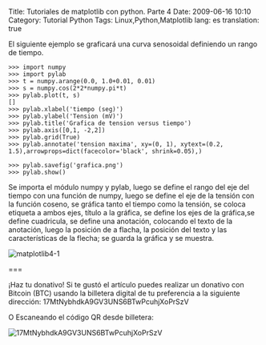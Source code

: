 Title: Tutoriales de matplotlib con python. Parte 4
Date: 2009-06-16 10:10
Category: Tutorial Python
Tags: Linux,Python,Matplotlib
lang: es
translation: true

El siguiente ejemplo se graficará una curva senosoidal definiendo un rango de tiempo.

```
>>> import numpy
>>> import pylab
>>> t = numpy.arange(0.0, 1.0+0.01, 0.01)
>>> s = numpy.cos(2*2*numpy.pi*t)
>>> pylab.plot(t, s)
[]
>>> pylab.xlabel('tiempo (seg)')
>>> pylab.ylabel('Tension (mV)')
>>> pylab.title('Grafica de tension versus tiempo')
>>> pylab.axis([0,1, -2,2])
>>> pylab.grid(True)
>>> pylab.annotate('tension maxima', xy=(0, 1), xytext=(0.2, 1.5),arrowprops=dict(facecolor='black', shrink=0.05),)

>>> pylab.savefig('grafica.png')
>>> pylab.show()
```

Se importa el módulo numpy y pylab, luego se define el rango del eje del tiempo con
una función de numpy, luego se define el eje de la tensión con la función coseno, se
gráfica tanto el tiempo como la tensión, se coloca etiqueta a ambos ejes, título a la
gráfica, se define los ejes de la gráfica,se define cuadricula, se define una anotación,
colocando el texto de la anotación, luego la posición de a flacha, la posición del
texto y las características de la flecha; se guarda la gráfica y se muestra.

![matplotlib4-1](./imagenes/matplotlib4-1.png)

===

¡Haz tu donativo!
Si te gustó el artículo puedes realizar un donativo con Bitcoin (BTC)
usando la billetera digital de tu preferencia a la siguiente
dirección: 17MtNybhdkA9GV3UNS6BTwPcuhjXoPrSzV

O Escaneando el código QR desde billetera:

![17MtNybhdkA9GV3UNS6BTwPcuhjXoPrSzV](./imagenes/17MtNybhdkA9GV3UNS6BTwPcuhjXoPrSzV.png)
